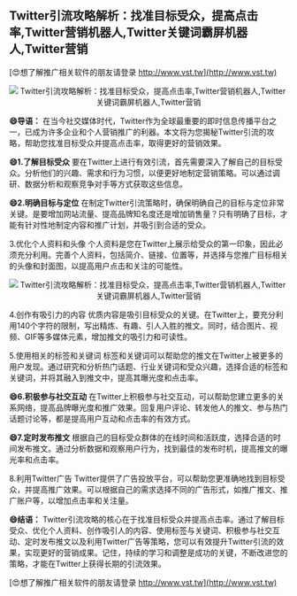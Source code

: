## **Twitter引流攻略解析：找准目标受众，提高点击率,Twitter营销机器人,Twitter关键词霸屏机器人,Twitter营销**

[😍想了解推广相关软件的朋友请登录 http://www.vst.tw](http://www.vst.tw)

 <center><img src="https://vst.tw/MP4/tuiguang/png/2.png" alt="Twitter引流攻略解析：找准目标受众，提高点击率,Twitter营销机器人,Twitter关键词霸屏机器人,Twitter营销"></center>

**😄导语：**
在当今社交媒体时代，Twitter作为全球最重要的即时信息传播平台之一，已成为许多企业和个人营销推广的利器。本文将为您揭秘Twitter引流的攻略，帮助您找准目标受众并提高点击率，取得更好的营销效果。

**😄1.了解目标受众**
要在Twitter上进行有效引流，首先需要深入了解自己的目标受众。分析他们的兴趣、需求和行为习惯，以便更好地制定营销策略。可以通过调研、数据分析和观察竞争对手等方式获取这些信息。

**😄2.明确目标与定位**
在制定Twitter引流策略时，确保明确自己的目标与定位非常关键。是要增加网站流量、提高品牌知名度还是增加销售量？只有明确了目标，才能有针对性地制定内容和推广计划，并吸引到合适的受众。

3.优化个人资料和头像
个人资料是您在Twitter上展示给受众的第一印象，因此必须充分利用。完善个人资料，包括简介、链接、位置等，并选择与您推广目标相关的头像和封面图，以提高用户点击和关注的可能性。

 <center><img src="https://vst.tw/MP4/tuiguang/png/3.png" alt="Twitter引流攻略解析：找准目标受众，提高点击率,Twitter营销机器人,Twitter关键词霸屏机器人,Twitter营销"></center>

4.创作有吸引力的内容
优质内容是吸引目标受众的关键。在Twitter上，要充分利用140个字符的限制，写出精炼、有趣、引人入胜的推文。同时，结合图片、视频、GIF等多媒体元素，增加推文的吸引力和可读性。

5.使用相关的标签和关键词
标签和关键词可以帮助您的推文在Twitter上被更多的用户发现。通过研究和分析热门话题、行业关键词和受众兴趣，选择合适的标签和关键词，并将其融入到推文中，提高其曝光度和点击率。

**😄6.积极参与社交互动**
在Twitter上积极参与社交互动，可以帮助您建立更多的关系网络，提高品牌曝光度和推广效果。回复用户评论、转发他人的推文、参与热门话题讨论等，都是提高用户互动和点击率的有效方式。

**😄7.定时发布推文**
根据自己的目标受众群体的在线时间和活跃度，选择合适的时间发布推文。通过分析数据和观察用户行为，找到最佳的发布时机，提高推文的曝光率和点击率。

8.利用Twitter广告
Twitter提供了广告投放平台，可以帮助您更准确地找到目标受众，并提高推广效果。可以根据自己的需求选择不同的广告形式，如推广推文、推广账户等，以增加点击率和关注量。

**😄结语：**
Twitter引流攻略的核心在于找准目标受众并提高点击率。通过了解目标受众、优化个人资料、创作吸引人的内容、使用标签与关键词、积极参与社交互动、定时发布推文以及利用Twitter广告等策略，您可以有效提升Twitter引流的效果，实现更好的营销成果。记住，持续的学习和调整是成功的关键，不断改进您的策略，才能在Twitter上获得长期的引流效果。

[😍想了解推广相关软件的朋友请登录 http://www.vst.tw](http://www.vst.tw)




